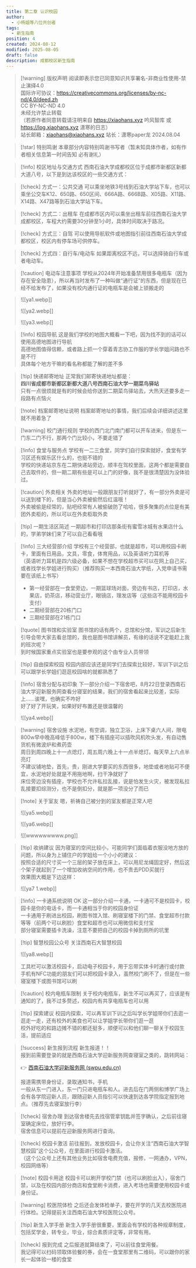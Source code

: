 ```yaml
---
title: 第二章 认识校园
author:
  - 小杨姐等八位共创者
tags:
  - 新生指南
position: 4
created: 2024-08-12
modified: 2025-08-05
draft: false
description: 成都校区新生指南
---
```



> [!warning] 版权声明
> 阅读即表示您已同意知识共享署名-非商业性使用-禁止演绎4.0  
> 国际许可协议：https://creativecommons.org/licenses/by-nc-nd/4.0/deed.zh  
> CC BY-NC-ND 4.0  
> 未经允许禁止转载  
> （若原作者同意转载请注明来自 https://xiaohans.xyz 吟风智库 或 https://log.xiaohans.xyz 潇寒的日志）  
>站长邮箱：xiaohans@xiaohans.xyz
>站长：潇寒paper龙
> 2024.08.04

> [!star] 特别鸣谢
> 本章部分内容特别鸣谢书写者（暂未知具体作者，如有作者相关信息第一时间告知 必有谢礼）

> [!info] 校区地址与交通方式
> 西南石油大学成都校区位于成都市新都区新都大道八号，以下是到达该校区的一些交通方式：

> [!check] 方式一：公共交通
> 可以乘坐地铁3号线到石油大学站下车，也可以乘坐公交车K12、650路、650区间、666A路、666B路、X05路、X11路、X14路、X47路等到石油大学站下车。

> [!check] 方式二：出租车
> 在成都市区内可以乘坐出租车前往西南石油大学成都校区，车程大约需要30分钟至1小时，具体时间取决于路况。

> [!check] 方式三：自驾
> 可以使用导航软件或地图指引前往西南石油大学成都校区，校区内有停车场可供停车。

> [!check] 方式四：自行车/电动车
> 如果距离校区不远，可以选择骑自行车或者电动车。

> [!caution] 电动车注意事项
> 学校从2024年开始准备禁用很多电瓶车（因为存在安全隐患），所以再当时发布了一种叫做“通行证”的东西，但是现在已经不给发布了，如果没有校内通行证的电瓶车是会被上锁搬走的

>![[ya1.webp]]
>
>![[ya2.webp]]
>
>![[ya3.webp]]
>

> [!info] 校园导航
> 这是我们学校的地图大概看一下吧，因为找不到的话可以使用高德地图进行导航  
> 高德地图值得信赖，或者路上抓一个穿着青志协工作服的学长学姐问路也不是不行  
> 具体每个地方干嘛的看名称都能了解的差不多

> [!tip] 快递邮寄地址
> 正常我们邮寄快递地址都是：  
> **四川省成都市新都区新都大道八号西南石油大学一期菜鸟驿站**  
> 只有一点很烦就是有的时候会给你送到二期菜鸟驿站去，大热天还要多走一段路有点恼火

> [!note] 档案邮寄地址说明
> 档案邮寄地址的事情，我们后续会详细讲述这里就不用着急了

> [!warning] 校门通行规则
> 学校的西门北门南门都可以开车进来，但是东一门东二门不行，那两个门比较小，不要走错了

> [!info] 食堂与服务点
> 学校有一二三食堂，同学们自行探索就好，食堂有学习区还有娱乐区什么的，也挺不错的  
> 学校的快递站京东在二期快递站旁边，顺丰在驾校里面，这两个都是需要自己去取件的，但一期二期有些是可以上门的好像，我不是很清楚因为没体验过。

> [!caution] 外卖相关
> 外卖的地址一般跟朋友打听就好了，有一部分外卖是可以送到楼下的，但是当心外卖被偷然后红温哦！  
> 外卖被偷是经常的，贴吧经常有人被偷破防了哈哈，很多聚集的点位是有美团外卖柜的，所以可以在外卖柜取外卖

> [!tip] 一期生活区简述
> 一期超市和打印店那条街有蜜雪冰城有水果店什么的，学弟学妹们来了可以自己看看哦


> [!info] 三大经营部介绍
> 学校有三个经营部，也就是超市，可以用校园卡刷卡，里面有日用品，文具，零食，体育用品，以及英语听力耳机等  
> （英语听力耳机是四六级必备，如果不想在学校超市买可以在网上自己买，或者找学长学姐进行购买）（推荐购买一本西南石油大学纸，入党申请书需要在该纸上书写）  
> - 第一经营部在一食堂旁边，一期篮球场对面，旁边有书店，打印店，水果店，奶茶店，移动营业厅，眼镜店，理发店等（这些店不能用校园卡支付）  
> - 二期经营部在20栋门口  
> - 三期经营部在21栋门口


> [!quote] 图书馆和实验室
> 图书馆的话有两个，总馆和分馆，军训之后新生引导会带大家去看总馆的，我也是图书馆讲解员，有缘的话说不定能赶上我的班次呢？  
> 到时候国家重点实验室也是要参观的这个由专业人员带领

> [!tip] 自由探索校园
> 校园内部应该还是同学们去探索比较好，军训下训之后可以跟学长学姐们逛逛校园啥的就都熟悉了

> [!info] 宿舍分配与初印象
> 下一部分介绍一下宿舍吧，8月22日登录西南石油大学迎新服务网查看分寝室的结果，我们的宿舍看起来比较差，实际上……诶嘿，也确实不咋好  
> 好了好了开玩笑，如果好好布置还是很温馨的
> 
> ![[ya4.webp]]
> 

> [!warning] 宿舍设施
> 水泥地，有空调，独立卫浴，上床下桌六人间，限电800w早中晚高峰低于800w，楼下有插座可以插吹风机吹头发，有自动售货机有微波炉和煮药壶  
> 周日到周四晚上十一点熄灯，周五周六晚上十一点半熄灯。每天早上六点半亮灯  
> 不建议铺地垫，首先，贵，刚进大学要买的东西很多，地垫或者地贴可不便宜，水泥地好处就是不用拖地啊，扫干净就好了  
> 床位旁边没有插座，学校也不允许私拉乱接，说是怕发生火灾，被发现私拉乱接要扣综测分，也不是倒扣分，就是那一项没分了而已

> [!note] 关于室友
> 嗯，祈祷自己被分到的室友都是正常人吧
> 
> ![[ya5.webp]]
> 
> ![[ya6.webp]]
> 
> ![[wwwwwwwww.png]]



> [!tip] 收纳建议
> 因为寝室的空间比较小，可能同学们面临着衣服没地方放的问题，所以身为上铺住户的学姐给一个小小的建议：  
> 按照合适的尺寸买一个三层的架子放在床上，可以用尼龙绳固定好，然后这个架子就起到了一个增加收纳空间的作用，也不贵去PDD买就行  
> 效果图大概是下边这样：
> 
> ![[ya7 1.webp]]

> [!info] 一卡通系统说明
> OK 这一部分介绍一卡通，一卡通可不是校园卡，校园卡是你的电话卡，而一卡通相当于你的校园身份证  
> 一卡通用于刷进出校园，刷图书馆入馆、刷寝室楼下的门禁、食堂超市付款等等（前两个可以刷脸）食堂和超市也可以用微信和支付宝  
> 部分寝室需要插卡洗澡，注意不要把自己的校园卡掉到厕所的坑里


> [!tip] 智慧校园公众号
> 关注西南石大智慧校园  
> 
> ![[ya8.webp]]
> 
> 工具栏可以激活校园卡，启动电子校园卡，用于忘带实体卡时通行或付款  
> 手机有NFC功能的朋友们可以把校园卡录入，虽然校门刷不了，但是在一些寝室楼下或图书馆可以刷


> [!caution] 校内电瓶车限制
> 关于校内电瓶车，新生不可以再买了，应该是有通知的了，我不过多赘述，校园内有共享电瓶车也可以用


> [!tip] 探索建议
> 校园内探索，可以再军训下训之后叫学长学姐带你们去逛一逛走一走，还有校外的美食也可以让学姐学长带你们逛一逛  
> 校外好吃的和路边摊不错的都还挺多，顺便可以和他们聊一聊关于校园生活，提前适应


> [!success] 新生报到流程
> 新生报道！！  
> 报到前需要登录的就是西南石油大学迎新服务网查寝室之类的，跳转网站：  
> 
> 👉 [西南石油大学迎新服务网 (swpu.edu.cn)](https://www.swpu.edu.cn)  
> 
> 报道需携带身份证，录取通知书，手机  
> 一般从东一门进入，东一门只进电瓶车和人。进去后在门两侧和博学广场上会有各学院迎新人员，跟随迎新人员指引可以快速到达各学院指定报到地点。（推荐先去寝室放行李）


> [!check] 宿舍办理
> 到达宿舍楼先去找宿管拿钥匙并签字确认，之后前往寝室确定床位，放好行李。  
> 宿舍信息可以提前在迎新服务网进行查询。


> [!check] 校园卡激活
> 前往报到，发放校园卡，会让你关注“西南石油大学智慧校园”这个公众号，在里面进行校园卡激活。  
> （这个公众号上还有其他业务比如宿舍电费充值，报修，一网通办，VPN，校园网络等）


> [!note] 校园卡用途
> 校园卡可以刷开学校门禁（也可以刷脸出入），宿舍门禁，以及在校园内部分商店和食堂刷卡消费，进入考场也需要使用校园卡或身份证。


> [!warning] 校医院体检
> 之后还会发体检单子，要在开学的几天去校医院进行体检。记得提前关注西南石油大学校医院公众号。


> [!tip] 新生入学手册
> 新生入学手册很重要，里面会有学校的各种规章制度，包括奖学金，转专业，毕业，综合素质评定等，非常有用。


> [!check] 报到完成
> 之后报道就算结束了，可以前往食堂用餐。  
> 我记得可以扫码领取体验餐的券，会在一食堂那里有二维码，可以跟你的家长一起体验一楼的食堂
